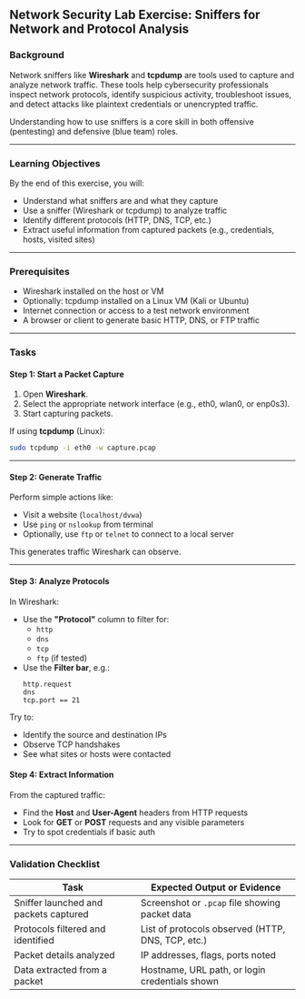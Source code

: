 ## **Network Security Lab Exercise: Sniffers for Network and Protocol Analysis**

### **Background**
Network sniffers like **Wireshark** and **tcpdump** are tools used to capture and analyze network traffic. These tools help cybersecurity professionals inspect network protocols, identify suspicious activity, troubleshoot issues, and detect attacks like plaintext credentials or unencrypted traffic.

Understanding how to use sniffers is a core skill in both offensive (pentesting) and defensive (blue team) roles.

---

### **Learning Objectives**
By the end of this exercise, you will:
- Understand what sniffers are and what they capture
- Use a sniffer (Wireshark or tcpdump) to analyze traffic
- Identify different protocols (HTTP, DNS, TCP, etc.)
- Extract useful information from captured packets (e.g., credentials, hosts, visited sites)

---

### **Prerequisites**
- Wireshark installed on the host or VM
- Optionally: tcpdump installed on a Linux VM (Kali or Ubuntu)
- Internet connection or access to a test network environment
- A browser or client to generate basic HTTP, DNS, or FTP traffic

---

### **Tasks**

#### **Step 1: Start a Packet Capture**
1. Open **Wireshark**.
2. Select the appropriate network interface (e.g., eth0, wlan0, or enp0s3).
3. Start capturing packets.

If using **tcpdump** (Linux):
```bash
sudo tcpdump -i eth0 -w capture.pcap
```

---

#### **Step 2: Generate Traffic**
Perform simple actions like:
- Visit a website (`localhost/dvwa`)
- Use `ping` or `nslookup` from terminal
- Optionally, use `ftp` or `telnet` to connect to a local server

This generates traffic Wireshark can observe.

---

#### **Step 3: Analyze Protocols**
In Wireshark:
- Use the **"Protocol"** column to filter for:
  - `http`
  - `dns`
  - `tcp`
  - `ftp` (if tested)
- Use the **Filter bar**, e.g.:
  ```plaintext
  http.request
  dns
  tcp.port == 21
  ```

Try to:
- Identify the source and destination IPs
- Observe TCP handshakes
- See what sites or hosts were contacted

#### **Step 4: Extract Information**
From the captured traffic:
- Find the **Host** and **User-Agent** headers from HTTP requests
- Look for **GET** or **POST** requests and any visible parameters
- Try to spot credentials if basic auth

---

### **Validation Checklist**

| Task                                    | Expected Output or Evidence                        |
|-----------------------------------------|----------------------------------------------------|
| Sniffer launched and packets captured   | Screenshot or `.pcap` file showing packet data     |
| Protocols filtered and identified       | List of protocols observed (HTTP, DNS, TCP, etc.)  |
| Packet details analyzed                 | IP addresses, flags, ports noted       |
| Data extracted from a packet            | Hostname, URL path, or login credentials shown     |
